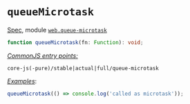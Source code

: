 # `queueMicrotask`
[Spec](https://html.spec.whatwg.org/multipage/timers-and-user-prompts.html#dom-queuemicrotask), module [`web.queue-microtask`](/packages/core-js/modules/web.queue-microtask.js)
```ts
function queueMicrotask(fn: Function): void;
```
[*CommonJS entry points:*](/docs/Usage.md#commonjs-api)
```
core-js(-pure)/stable|actual|full/queue-microtask
```
[*Examples*](https://goo.gl/nsW8P9):
```js
queueMicrotask(() => console.log('called as microtask'));
```